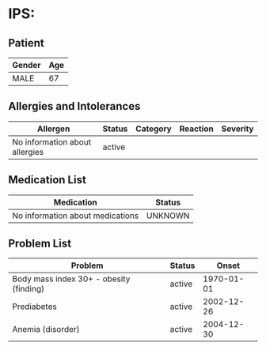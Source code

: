 # IPS:

## Patient

|Gender|Age|
|---|---|
|MALE|67|

## Allergies and Intolerances

|Allergen|Status|Category|Reaction|Severity|
|---|---|---|---|---|
|No information about allergies|active||||

## Medication List

|Medication|Status|
|---|---|
|No information about medications|UNKNOWN|

## Problem List

|Problem|Status|Onset|
|---|---|---|
|Body mass index 30+ - obesity (finding)|active|1970-01-01|
|Prediabetes|active|2002-12-26|
|Anemia (disorder)|active|2004-12-30|
